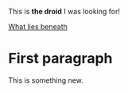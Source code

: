 
This is **the droid** I was looking for!


[What lies beneath](TocExample.md)

# First paragraph

This is something new.
